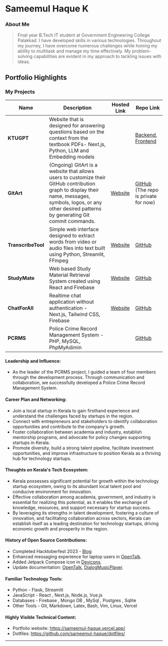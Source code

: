 # Sameemul Haque K
### About Me

> Final year B.Tech IT student at Government Engineering College Palakkad. I have developed skills in various technologies. Throughout my journey, I have overcome numerous challenges while honing my ability to multitask and manage my time effectively. My problem-solving capabilities are evident in my approach to tackling issues with ideas.


## Portfolio Highlights

### My Projects

| Name                | Description                                                               | Hosted Link                              | Repo Link                                                      |
|---------------------|---------------------------------------------------------------------------|------------------------------------------|----------------------------------------------------------------|
| **KTUGPT**  | Website that is designed for answering questions based on the context from the textbook PDFs- Next.js, Python, LLM and Embedding models |     | [Backend](https://github.com/sameemul-haque/ktugpt-python), [Frontend](https://github.com/sameemul-haque/ktugpt)             |
| **GitArt**  | (Ongoing) GitArt is a website that allows users to customize their GitHub contribution graph to display their name, messages, symbols, logos, or any other desired patterns by generating Git commit commands. | [Website](https://sameemul-haque.github.io/GitArt/) | [GitHub](https://github.com/sameemul-haque/gitart) (The repo is private for now) |
| **TranscribeTool**  | Simple web interface designed to extract words from video or audio files into text built using Python, Streamlit, FFmpeg | [Website](https://transcribetool.streamlit.app/)    | [GitHub](https://github.com/sameemul-haque/TranscribeTool)             |
| **StudyMate**  | Web based Study Material Retrieval System created using React and Firebase | [Website](https://ministudymate.web.app/)    | [GitHub](https://github.com/sameemul-haque/ministudymate)             |
| **ChatForAll**  | Realtime chat application without authentication - Next.js, Tailwind CSS, Firebase  | [Website](https://chatforall.web.app)    | [GitHub](https://github.com/sameemul-haque/chatforall)             |
| **PCRMS**  | Police Crime Record Management System - PHP, MySQL, PhpMyAdimin  |   | [GitHub](https://github.com/sameemul-haque/pcrms) |

#### Leadership and Influence:

- As the leader of the PCRMS project, I guided a team of four members through the development process. Through communication and collaboration, we successfully developed a Police Crime Record Management System.

#### Career Plan and Networking:

- Join a local startup in Kerala to gain firsthand experience and understand the challenges faced by startups in the region.
- Connect with entrepreneurs and stakeholders to identify collaboration opportunities and contribute to the company's growth.
- Foster collaboration between academia and industry, establish mentorship programs, and advocate for policy changes supporting startups in Kerala.
- Promote diversity, build a strong talent pipeline, facilitate investment opportunities, and improve infrastructure to position Kerala as a thriving hub for technology startups.

#### Thoughts on Kerala's Tech Ecosystem:

- Kerala possesses significant potential for growth within the technology startup ecosystem, owing to its abundant local talent pool and conducive environment for innovation.
- Effective collaboration among academia, government, and industry is essential for realizing this potential, as it enables the exchange of knowledge, resources, and support necessary for startup success.
- By leveraging its strengths in talent development, fostering a culture of innovation, and facilitating collaboration across sectors, Kerala can establish itself as a leading destination for technology startups, driving economic growth and prosperity in the region.

#### History of Open Source Contributions:

- Completed Hacktoberfest 2023 - [Blog](https://sameemul-haque.vercel.app/blog/hacktoberfest_2023)
- Enhanced messaging experience for laptop users in [OpenTalk](https://github.com/ShijazKS/OpenTalk/issues?q=+author%3Asameemul-haque).
- Added Jetpack Compose icon in [Devicons](https://github.com/devicons/devicon/pulls?q=is%3Apr+is%3Amerged+author%3Asameemul-haque).
- Update documentation: [OpenTalk](https://github.com/ShijazKS/OpenTalk/issues?q=+author%3Asameemul-haque), [DialogMusicPlayer](https://github.com/VishnuSanal/DialogMusicPlayer/issues?q=+author%3Asameemul-haque).

#### Familiar Technology Tools:

- Python - Flask, Streamlit 
- JavaScript - React , Next.js, Node.js, Vue.js
- Databases - Firebase , Mongo DB , MySql , Postgres , Sqlite
- Other Tools - Git, Markdown, Latex, Bash, Vim, Linux, Vercel

#### Highly Visible Technical Content:

- Portfolio website: https://sameemul-haque.vercel.app/
- Dotfiles: https://github.com/sameemul-haque/dotfiles/


---
